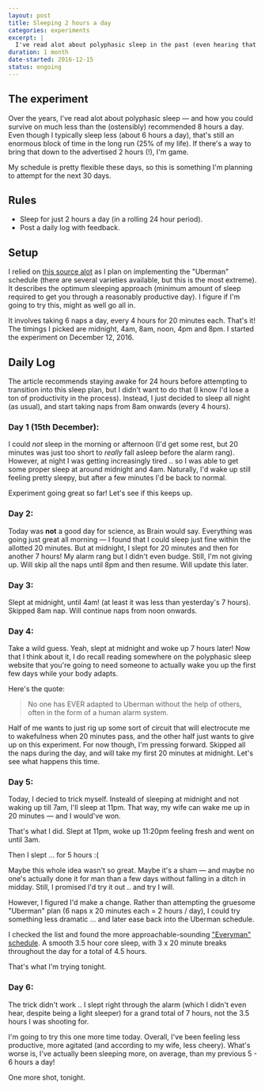```yaml
---
layout: post
title: Sleeping 2 hours a day
categories: experiments
excerpt: |
  I've read alot about polyphasic sleep in the past (even hearing that it was inspired by da Vinci) and I found it captivating. In this experiment, I attempt to take this to the max, and sleep on just 2 hours a day for a month.
duration: 1 month
date-started: 2016-12-15
status: ongoing
---
```


## The experiment
Over the years, I've read alot about polyphasic sleep &mdash; and how you could survive on much less than the (ostensibly) recommended 8 hours a day. Even though I typically sleep less (about 6 hours a day), that's still an enormous block of time in the long run (25% of my life). If there's a way to bring that down to the advertised 2 hours (!), I'm game.

My schedule is pretty flexible these days, so this is something I'm planning to attempt for the next 30 days.

## Rules

- Sleep for just 2 hours a day (in a rolling 24 hour period).
- Post a daily log with feedback.

## Setup
I relied on [this source alot](https://www.polyphasicsociety.com/polyphasic-sleep/overviews/uberman-2/) as I plan on implementing the "Uberman" schedule (there are several varieties available, but this is the most extreme). It describes the optimum sleeping approach (minimum amount of sleep required to get you through a reasonably productive day). I figure if I'm going to try this, might as well go all in.

It involves taking 6 naps a day, every 4 hours for 20 minutes each. That's it! The timings I picked are midnight, 4am, 8am, noon, 4pm and 8pm. I started the experiment on December 12, 2016.

## Daily Log

The article recommends staying awake for 24 hours before attempting to transition into this sleep plan, but I didn't want to do that (I know I'd lose a ton of productivity in the process). Instead, I just decided to sleep all night (as usual), and start taking naps from 8am onwards (every 4 hours).

### Day 1 (15th December):
I could *not* sleep in the morning or afternoon (I'd get some rest, but 20 minutes was just too short to *really* fall asleep before the alarm rang). However, at night I was getting increasingly tired .. so I was able to get some proper sleep at around midnight and 4am. Naturally, I'd wake up still feeling pretty sleepy, but after a few minutes I'd be back to normal.

Experiment going great so far! Let's see if this keeps up.

### Day 2:
Today was **not** a good day for science, as Brain would say. Everything was going just great all morning &mdash; I found that I could sleep just fine within the allotted 20 minutes. But at midnight, I slept for 20 minutes and then for another 7 hours! My alarm rang but I didn't even budge. Still, I'm not giving up. Will skip all the naps until 8pm and then resume. Will update this later.


### Day 3:
Slept at midnight, until 4am! (at least it was less than yesterday's 7 hours). Skipped 8am nap. Will continue naps from noon onwards. 

### Day 4:
Take a wild guess. Yeah, slept at midnight and woke up 7 hours later! Now that I think about it, I do recall reading somewhere on the polyphasic sleep website that you're going to need someone to actually wake you up the first few days while your body adapts. 

Here's the quote:
> No one has EVER adapted to Uberman without the help of others, often in the form of a human alarm system.

Half of me wants to just rig up some sort of circuit that will electrocute me to wakefulness when 20 minutes pass, and the other half just wants to give up on this experiment. For now though, I'm pressing forward. Skipped all the naps during the day, and will take my first 20 minutes at midnight. Let's see what happens this time.

### Day 5:
Today, I decied to trick myself. Insteald of sleeping at midnight and not waking up till 7am, I'll sleep at 11pm. That way, my wife can wake me up in 20 minutes &mdash; and I would've won. 

That's what I did. Slept at 11pm, woke up 11:20pm feeling fresh and went on until 3am.

Then I slept ... for 5 hours :(

Maybe this whole idea wasn't so great. Maybe it's a sham &mdash; and maybe no one's actually done it for man than a few days without falling in a ditch in midday. Still, I promised I'd try it out .. and try I will.

However, I figured I'd make a change. Rather than attempting the gruesome "Uberman" plan (6 naps x 20 minutes each = 2 hours / day), I could try something less dramatic ... and later ease back into the Uberman schedule.

I checked the list and found the more approachable-sounding ["Everyman" schedule](https://www.polyphasicsociety.com/polyphasic-sleep/overviews/everyman/). A smooth 3.5 hour core sleep, with 3 x 20 minute breaks throughout the day for a total of 4.5 hours.

That's what I'm trying tonight.

### Day 6:
The trick didn't work .. I slept right through the alarm (which I didn't even hear, despite being a light sleeper) for a grand total of 7 hours, not the 3.5 hours I was shooting for.

I'm going to try this one more time today. Overall, I've been feeling less productive, more agitated (and according to my wife, less cheery). What's worse is, I've actually been sleeping more, on average, than my previous 5 - 6 hours a day!

One more shot, tonight.
